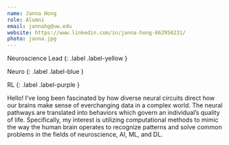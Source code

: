 ```yaml
---
name: Janna Hong
role: Alumni
email: jannahg@uw.edu
website: https://www.linkedin.com/in/janna-hong-662956231/
photo: janna.jpg
---
```


Neuroscience Lead
{: .label .label-yellow }

Neuro
{: .label .label-blue }

RL
{: .label .label-purple }

Hello! I’ve long been fascinated by how diverse neural circuits direct how our brains make sense of everchanging data in a complex world. The neural pathways are translated into behaviors which govern an individual’s quality of life.  Specifically, my interest is utilizing computational methods to mimic the way the human brain operates to recognize patterns and solve common problems in the fields of neuroscience, AI, ML, and DL.
